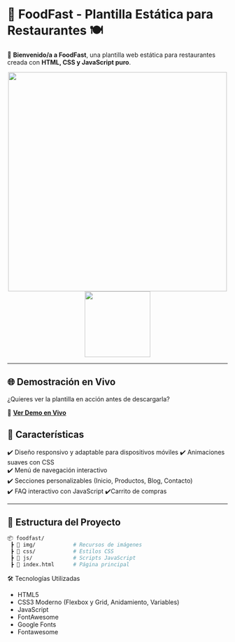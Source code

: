 # 🌟 FoodFast - Plantilla Estática para Restaurantes 🍽️

📢 **Bienvenido/a a FoodFast**, una plantilla web estática para restaurantes creada con **HTML, CSS y JavaScript puro**.

<p align="center">
  <img src="img/menu-capture.png" width="500">
  <br>
  <img src="images/blogs-capture.png" width="150">
</p>

---

## 🌐 **Demostración en Vivo**

¿Quieres ver la plantilla en acción antes de descargarla?

🔗 **[Ver Demo en Vivo]([https://foodfast-aq.netlify.app](https://studentkevinc.github.io/baristas.github.io/cafe-pag/index.html))**

## 🚀 **Características**

✔️ Diseño responsivo y adaptable para dispositivos móviles
✔️ Animaciones suaves con CSS  
✔️ Menú de navegación interactivo  
✔️ Secciones personalizables (Inicio, Productos, Blog, Contacto)  
✔️ FAQ interactivo con JavaScript
✔️Carrito de compras

---

## 📂 **Estructura del Proyecto**

```bash
📦 foodfast/
 ┣ 📂 img/            # Recursos de imágenes
 ┣ 📂 css/            # Estilos CSS
 ┣ 📂 js/             # Scripts JavaScript
 ┣ 📜 index.html      # Página principal
```

🛠 Tecnologías Utilizadas

- HTML5
- CSS3 Moderno (Flexbox y Grid, Anidamiento, Variables)
- JavaScript
- FontAwesome
- Google Fonts
- Fontawesome
